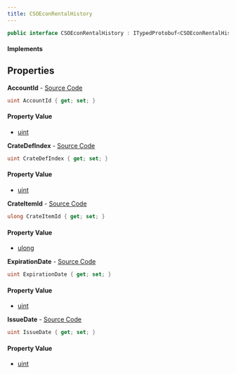 ```yaml
---
title: CSOEconRentalHistory
---
```


```csharp
public interface CSOEconRentalHistory : ITypedProtobuf<CSOEconRentalHistory>, INativeHandle
```

#### Implements

## Properties

**AccountId** - [Source Code](https://github.com/swiftly-solution/swiftlys2/blob/master/managed/src/SwiftlyS2.Generated/Protobufs/Interfaces/CSOEconRentalHistory.cs#L13)

```csharp
uint AccountId { get; set; }
```

#### Property Value

- [uint](https://learn.microsoft.com/dotnet/api/system.uint32)

**CrateDefIndex** - [Source Code](https://github.com/swiftly-solution/swiftlys2/blob/master/managed/src/SwiftlyS2.Generated/Protobufs/Interfaces/CSOEconRentalHistory.cs#L19)

```csharp
uint CrateDefIndex { get; set; }
```

#### Property Value

- [uint](https://learn.microsoft.com/dotnet/api/system.uint32)

**CrateItemId** - [Source Code](https://github.com/swiftly-solution/swiftlys2/blob/master/managed/src/SwiftlyS2.Generated/Protobufs/Interfaces/CSOEconRentalHistory.cs#L16)

```csharp
ulong CrateItemId { get; set; }
```

#### Property Value

- [ulong](https://learn.microsoft.com/dotnet/api/system.uint64)

**ExpirationDate** - [Source Code](https://github.com/swiftly-solution/swiftlys2/blob/master/managed/src/SwiftlyS2.Generated/Protobufs/Interfaces/CSOEconRentalHistory.cs#L25)

```csharp
uint ExpirationDate { get; set; }
```

#### Property Value

- [uint](https://learn.microsoft.com/dotnet/api/system.uint32)

**IssueDate** - [Source Code](https://github.com/swiftly-solution/swiftlys2/blob/master/managed/src/SwiftlyS2.Generated/Protobufs/Interfaces/CSOEconRentalHistory.cs#L22)

```csharp
uint IssueDate { get; set; }
```

#### Property Value

- [uint](https://learn.microsoft.com/dotnet/api/system.uint32)


